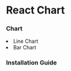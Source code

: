 <h1>React Chart</h1>

<h3>Chart</h3>
<li>Line Chart</li>
<li>Bar Chart</li>


<h3>Installation Guide</h3>
